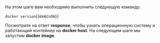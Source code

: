 На этом шаге вам необходимо выполнить следующую команду:

`docker version`{{execute}}

Посмотрите на ответ **response**, чтобы узнать операционную систему и работающий контейнер на **docker host**. На следующем шаге мы запустим **docker image**.